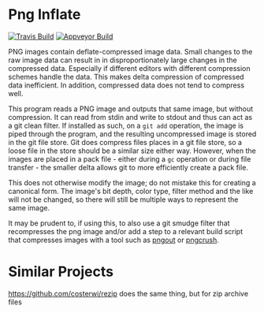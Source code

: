 # Png Inflate
[![Travis Build](https://travis-ci.org/rayrobdod/png-inflate.svg?branch=master)](https://travis-ci.org/rayrobdod/png-inflate)
[![Appveyor Build](https://ci.appveyor.com/api/projects/status/ypi8acefrievc54i/branch/master?svg=true)](https://ci.appveyor.com/project/rayrobdod/png-inflate/branch/master)

PNG images contain deflate-compressed image data. Small changes to the raw image data can result in in
disproportionately large changes in the compressed data. Especially if different editors with different compression
schemes handle the data. This makes delta compression of compressed data inefficient. In addition, compressed data does
not tend to compress well.

This program reads a PNG image and outputs that same image, but without compression. It can read from stdin and write to
stdout and thus can act as a git clean filter. If installed as such, on a `git add` operation, the image is piped
through the program, and the resulting uncompressed image is stored in the git file store. Git does compress files
places in a git file store, so a loose file in the store should be a similar size either way. However, when the images
are placed in a pack file - either during a `gc` operation or during file transfer - the smaller delta allows git to
more efficiently create a pack file.

This does not otherwise modify the image; do not mistake this for creating a canonical form. The image's bit depth,
color type, filter method and the like will not be changed, so there will still be multiple ways to represent the same image.


It may be prudent to, if using this, to also use a git smudge filter that recompresses the png image and/or add a step
to a relevant build script that compresses images with a tool such as [pngout](http://www.advsys.net/ken/utils.htm) or
[pngcrush](https://pmt.sourceforge.io/pngcrush/).

# Similar Projects

https://github.com/costerwi/rezip does the same thing, but for zip archive files
